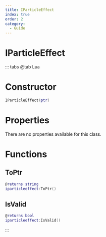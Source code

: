 ```yaml
---
title: IParticleEffect
index: true
order: 2
category:
  - Guide
---
```


# IParticleEffect

::: tabs
@tab Lua
# Constructor
```lua
IParticleEffect(ptr)
```
# Properties
There are no properties available for this class.
# Functions
## ToPtr
```lua
@returns string
iparticleeffect:ToPtr()
```
## IsValid
```lua
@returns bool
iparticleeffect:IsValid()
```

:::